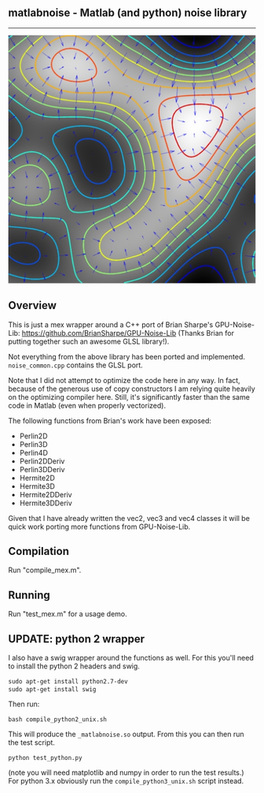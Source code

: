 **matlabnoise - Matlab (and python) noise library**
---------
---------
![Image of Perlin Gradient Field](grad_field.jpg)

**Overview**
--------

This is just a mex wrapper around a C++ port of Brian Sharpe's GPU-Noise-Lib: https://github.com/BrianSharpe/GPU-Noise-Lib (Thanks Brian for putting together such an awesome GLSL library!).

Not everything from the above library has been ported and implemented. ```noise_common.cpp``` contains the GLSL port.

Note that I did not attempt to optimize the code here in any way.  In fact, because of the generous use of copy constructors I am relying quite heavily on the optimizing compiler here.  Still, it's significantly faster than the same code in Matlab (even when properly vectorized).

The following functions from Brian's work have been exposed:
- Perlin2D
- Perlin3D
- Perlin4D
- Perlin2DDeriv
- Perlin3DDeriv
- Hermite2D
- Hermite3D
- Hermite2DDeriv
- Hermite3DDeriv

Given that I have already written the vec2, vec3 and vec4 classes it will be quick work porting more functions from GPU-Noise-Lib.

**Compilation**
---------------

Run "compile_mex.m".

**Running**
---------------

Run "test_mex.m" for a usage demo.

**UPDATE: python 2 wrapper**
---------------

I also have a swig wrapper around the functions as well. For this you'll need to install the python 2 headers and swig.

```
sudo apt-get install python2.7-dev
sudo apt-get install swig
```

Then run:

```
bash compile_python2_unix.sh
```

This will produce the ``_matlabnoise.so`` output. From this you can then run the test script.

```
python test_python.py
```

(note you will need matplotlib and numpy in order to run the test results.) For python 3.x obviously run the ``compile_python3_unix.sh`` script instead.
